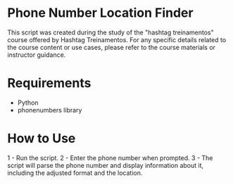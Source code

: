 # Phone Number Location Finder
This script was created during the study of the "hashtag treinamentos" course offered by Hashtag Treinamentos. For any specific details related to the course content or use cases, please refer to the course materials or instructor guidance.

# Requirements
- Python
- phonenumbers library

# How to Use
1 - Run the script.
2 - Enter the phone number when prompted.
3 - The script will parse the phone number and display information about it, including the adjusted format and the location.
 
